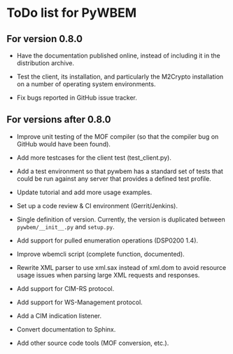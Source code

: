 ToDo list for PyWBEM
====================

For version 0.8.0
-----------------

* Have the documentation published online, instead of including it in the
  distribution archive.

* Test the client, its installation, and particularly the M2Crypto
  installation on a number of operating system environments.
  
* Fix bugs reported in GitHub issue tracker.

For versions after 0.8.0
------------------------

* Improve unit testing of the MOF compiler (so that the compiler bug on GitHub
  would have been found).

* Add more testcases for the client test (test_client.py).

* Add a test environment so that pywbem has a standard set of tests that could
  be run against any server that provides a defined test profile.

* Update tutorial and add more usage examples.

* Set up a code review & CI environment (Gerrit/Jenkins).

* Single definition of version. Currently, the version is duplicated between
  `pywbem/__init__.py` and `setup.py`.

* Add support for pulled enumeration operations (DSP0200 1.4).

* Improve wbemcli script (complete function, documented).

* Rewrite XML parser to use xml.sax instead of xml.dom to
  avoid resource usage issues when parsing large XML requests and
  responses.

* Add support for CIM-RS protocol.

* Add support for WS-Management protocol.

* Add a CIM indication listener.

* Convert documentation to Sphinx.

* Add other source code tools (MOF conversion, etc.).
